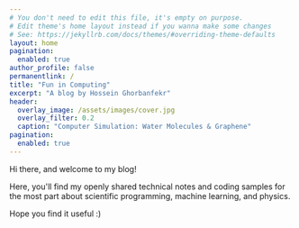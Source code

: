 ```yaml
---
# You don't need to edit this file, it's empty on purpose.
# Edit theme's home layout instead if you wanna make some changes
# See: https://jekyllrb.com/docs/themes/#overriding-theme-defaults
layout: home
pagination:
  enabled: true
author_profile: false
permanentlink: /
title: "Fun in Computing"
excerpt: "A blog by Hossein Ghorbanfekr"
header:
  overlay_image: /assets/images/cover.jpg
  overlay_filter: 0.2 
  caption: "Computer Simulation: Water Molecules & Graphene"
pagination:
  enabled: true
---
```


Hi there, and welcome to my blog!

Here, you'll find my openly shared technical notes and coding samples for the most part about scientific programming, machine learning, and physics.

Hope you find it useful :) 



